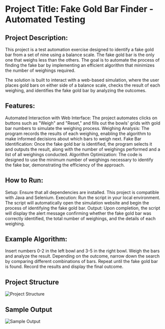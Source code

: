 # Project Title: Fake Gold Bar Finder - Automated Testing
## Project Description:
This project is a test automation exercise designed to identify a fake gold bar from a set of nine using a balance scale. The fake gold bar is the only one that weighs less than the others. The goal is to automate the process of finding the fake bar by implementing an efficient algorithm that minimizes the number of weighings required.

The solution is built to interact with a web-based simulation, where the user places gold bars on either side of a balance scale, checks the result of each weighing, and identifies the fake gold bar by analyzing the outcomes.

## Features:
Automated Interaction with Web Interface: The project automates clicks on buttons such as "Weigh" and "Reset," and fills out the bowls' grids with gold bar numbers to simulate the weighing process.
Weighing Analysis: The program records the results of each weighing, enabling the algorithm to make informed decisions about which bars to weigh next.
Fake Bar Identification: Once the fake gold bar is identified, the program selects it and outputs the result, along with the number of weighings performed and a list of all weighings conducted.
Algorithm Optimization: The code is designed to use the minimum number of weighings necessary to identify the fake bar, demonstrating the efficiency of the approach.

## How to Run:
Setup: Ensure that all dependencies are installed. This project is compatible with Java and Selenium.
Execution: Run the script in your local environment. The script will automatically open the simulation website and begin the process of identifying the fake gold bar.
Output: Upon completion, the script will display the alert message confirming whether the fake gold bar was correctly identified, the total number of weighings, and the details of each weighing.

## Example Algorithm:
Insert numbers 0-2 in the left bowl and 3-5 in the right bowl.
Weigh the bars and analyze the result.
Depending on the outcome, narrow down the search by comparing different combinations of bars.
Repeat until the fake gold bar is found.
Record the results and display the final outcome.

## Project Structure
![Project Structure](https://github.com/user-attachments/assets/536807c0-aac3-459f-91dd-d879a81ca19a)

## Sample Output
![Sample Output](https://github.com/user-attachments/assets/f7ca2dd1-ecda-4a62-b4e1-44743e0b1d85)
